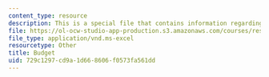 ```yaml
---
content_type: resource
description: This is a special file that contains information regarding budget.
file: https://ol-ocw-studio-app-production.s3.amazonaws.com/courses/res-2-005-girls-who-build-make-your-own-wearables-workshop-spring-2015/729c1297cd9a1d668606f0573fa561dd_MITRES_2_005S15_Budget.xls
file_type: application/vnd.ms-excel
resourcetype: Other
title: Budget
uid: 729c1297-cd9a-1d66-8606-f0573fa561dd
---
```

